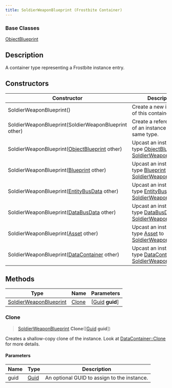 ```yaml
---
title: SoldierWeaponBlueprint (Frostbite Container)
---
```

### Base Classes

[ObjectBlueprint](ObjectBlueprint)

## Description

A container type representing a Frostbite instance entry.

## Constructors

| Constructor                                                                       | Description                                                                                                                         |
| --------------------------------------------------------------------------------- | ----------------------------------------------------------------------------------------------------------------------------------- |
| SoldierWeaponBlueprint()                                                          | Create a new instance of this container type.                                                                                       |
| SoldierWeaponBlueprint(SoldierWeaponBlueprint other)                              | Create a reference copy of an instance of the same type.                                                                            |
| SoldierWeaponBlueprint([ObjectBlueprint](ObjectBlueprint) other)                  | Upcast an instance of type [ObjectBlueprint](ObjectBlueprint) to [SoldierWeaponBlueprint](SoldierWeaponBlueprint).                  |
| SoldierWeaponBlueprint([Blueprint](Blueprint) other)                              | Upcast an instance of type [Blueprint](Blueprint) to [SoldierWeaponBlueprint](SoldierWeaponBlueprint).                              |
| SoldierWeaponBlueprint([EntityBusData](EntityBusData) other)                      | Upcast an instance of type [EntityBusData](EntityBusData) to [SoldierWeaponBlueprint](SoldierWeaponBlueprint).                      |
| SoldierWeaponBlueprint([DataBusData](DataBusData) other)                          | Upcast an instance of type [DataBusData](DataBusData) to [SoldierWeaponBlueprint](SoldierWeaponBlueprint).                          |
| SoldierWeaponBlueprint([Asset](Asset) other)                                      | Upcast an instance of type [Asset](Asset) to [SoldierWeaponBlueprint](SoldierWeaponBlueprint).                                      |
| SoldierWeaponBlueprint([DataContainer](/vext/ref/cls/shr/datacontainer) other) | Upcast an instance of type [DataContainer](/vext/ref/cls/shr/datacontainer) to [SoldierWeaponBlueprint](SoldierWeaponBlueprint). |

## Methods

| Type                                             | Name            | Parameters                                     |
| ------------------------------------------------ | --------------- | ---------------------------------------------- |
| [SoldierWeaponBlueprint](SoldierWeaponBlueprint) | [Clone](#clone) | \[[Guid](/vext/ref/cls/shr/guid) **guid**\] |

### Clone

> [SoldierWeaponBlueprint](SoldierWeaponBlueprint) **Clone**(\[[Guid](/vext/ref/cls/shr/guid) **guid**\])

Creates a shallow-copy clone of the instance. Look at [DataContainer::Clone](/vext/ref/cls/shr/datacontainer#clone) for more details.

#### Parameters

| Name | Type         | Description                                 |
| ---- | ------------ | ------------------------------------------- |
| guid | [Guid](Guid) | An optional GUID to assign to the instance. |
